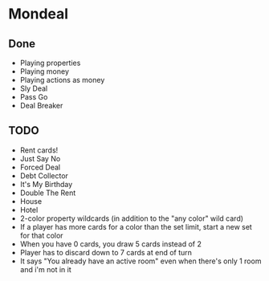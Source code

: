 # Mondeal

## Done

- Playing properties
- Playing money
- Playing actions as money
- Sly Deal
- Pass Go
- Deal Breaker

## TODO

- Rent cards!
- Just Say No
- Forced Deal
- Debt Collector
- It's My Birthday
- Double The Rent
- House
- Hotel
- 2-color property wildcards (in addition to the "any color" wild card)
- If a player has more cards for a color than the set limit, start a new set for that color
- When you have 0 cards, you draw 5 cards instead of 2
- Player has to discard down to 7 cards at end of turn
- It says "You already have an active room" even when there's only 1 room and i'm not in it
